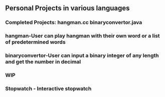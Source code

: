 ## Personal Projects in various languages
### Completed Projects: hangman.cc binaryconvertor.java
### hangman-User can play hangman with their own word or a list of predetermined words
### binaryconvertor-User can input a binary integer of any length and get the number in decimal
### WIP 
### Stopwatch - Interactive stopwatch
